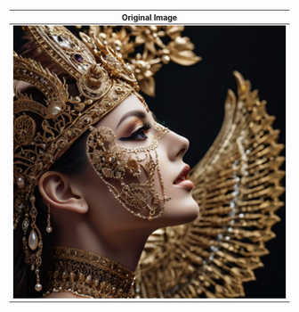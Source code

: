 |   Original Image   |
|:------------------:|
| ![Sample Image](https://github.com/Adrija-G/DigitalImageProcessing/blob/main/Images/sample.jpg ) |

